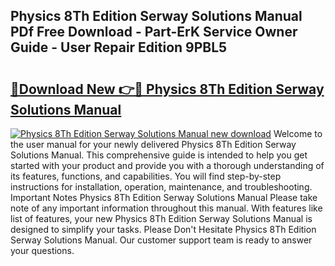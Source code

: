 ## Physics 8Th Edition Serway Solutions Manual PDf Free Download - Part-ErK Service Owner Guide - User Repair Edition 9PBL5

# <h2><a href="http://bc60408.oget.top/?id=Physics+8Th+Edition+Serway+Solutions+Manual">🔗Download New 👉🔴 Physics 8Th Edition Serway Solutions Manual</a></h2>

[![Physics 8Th Edition Serway Solutions Manual new download](https://i.imgur.com/5g1atiW.png)](http://bc60408.oget.top/?id=Physics+8Th+Edition+Serway+Solutions+Manual)
Welcome to the user manual for your newly delivered Physics 8Th Edition Serway Solutions Manual. This comprehensive guide is intended to help you get started with your product and provide you with a thorough understanding of its features, functions, and capabilities. You will find step-by-step instructions for installation, operation, maintenance, and troubleshooting. Important Notes Physics 8Th Edition Serway Solutions Manual Please take note of any important information throughout this manual. With features like list of features, your new Physics 8Th Edition Serway Solutions Manual is designed to simplify your tasks. Please Don't Hesitate Physics 8Th Edition Serway Solutions Manual. Our customer support team is ready to answer your questions.

